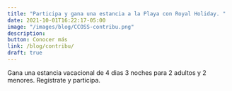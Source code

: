 ```yaml
---
title: "Participa y gana una estancia a la Playa con Royal Holiday. "
date: 2021-10-01T16:22:17-05:00
image: "/images/blog/CCOSS-contribu.png"
description: 
button: Conocer más
link: /blog/contribu/
draft: true
---
```


Gana una estancia vacacional de 4 dias 3 noches para 2 adultos y 2 menores. Regístrate y participa.